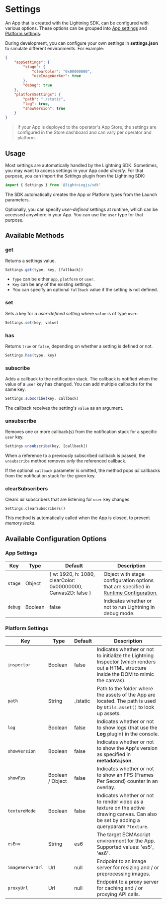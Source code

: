 # Settings

An App that is created with the Lightning SDK, can be configured with various options. These options can be grouped into [App settings](#app-settings) and [Platform settings](#platform-settings).

During development, you can configure your own settings in **settings.json**  to simulate different environments. For example:

```json
{
    "appSettings": {
        "stage": {
            "clearColor": "0x00000000",
            "useImageWorker": true
        },
        "debug": true
    },
    "platformSettings": {
        "path": "./static",
        "log": true,
        "showVersion": true
    }
}
```

> If your App is deployed to the operator's App Store, the settings are configured in the Store dashboard and can vary per operator and platform.

## Usage

Most settings are automatically handled by the Lightning SDK. Sometimes, you may want to access settings in your App code *directly*. For that purpose, you can import the *Settings* plugin from the Lightning SDK:

```js
import { Settings } from '@lightningjs/sdk'
```

The SDK automatically creates the App or Platform types from the Launch parameters.

Optionally, you can specify *user-defined* settings at runtime, which can be accessed anywhere in your App. You can use the `user` type for that purpose.

## Available Methods

### get

Returns a settings value.

```js
Settings.get(type, key, [fallback])
```

* `Type` can be either `app`, `platform` or `user`.
* `Key` can be any of the existing settings.
* You can specify an optional `fallback` value if the setting is not defined.

### set

Sets a key for *a user-defined setting* where  `value` is of type `user`.

```js
Settings.set(key, value)
```

### has

Returns `true` or `false`, depending on whether a setting is defined or not.

```js
Settings.has(type, key)
```

### subscribe

Adds a callback to the notification stack. The callback is notified when the value of a `user` key has changed. You can add multiple callbacks for the same key.

```js
Settings.subscribe(key, callback)
```

The callback receives the setting's `value` as an argument.

### unsubscribe

Removes one or more callback(s) from the notification stack for a specific `user` key.

```js
Settings.unsubscribe(key, [callback])
```

When a reference to a previously subscribed callback is passed, the `unsubscribe` method removes *only* the referenced callback.

If the optional `callback` parameter is omitted, the method pops *all* callbacks from the notification stack for the given key.

### clearSubscribers

Clears *all* subscribers that are listening for `user` key changes.

`Settings.clearSubscribers()
`

This method is automatically called when the App is closed, to prevent *memory leaks*.

## Available Configuration Options

### App Settings

| Key | Type | Default | Description |
|---|---|---|---|
| `stage` | Object | { w: 1920, h: 1080, clearColor: 0x00000000, Canvas2D: false } | Object with stage configuration options that are specified in [Runtime Configuration.](../../lightning-core-reference/RuntimeConfig/index.md#stage-configuration-options) |
| `debug` | Boolean | false | Indicates whether or not to run Lightning in debug mode. |

### Platform Settings

| Key | Type | Default | Description |
|---|---|---|---|
| `inspector` | Boolean | false | Indicates whether or not to initialize the Lightning Inspector (which renders out a HTML structure inside the DOM to mimic the canvas). |
| `path` | String | ./static | Path to the folder where the assets of the App are located. The path is used by  `Utils.asset()` to look up assets. |
| `log` | Boolean | false | Indicates whether or not to show logs  (that use the **Log** plugin) in the console. |
| `showVersion` | Boolean | false | Indicates whether or not to show the App's version as specified in **metadata.json**. |
| `showFps` | Boolean / Object | false | Indicates whether or not to show an FPS (Frames Per Second) counter in an overlay. |
| `textureMode` | Boolean | false | Indicates whether or not to render video as a texture on the active drawing canvas. Can also be set by adding a queryparam `?texture`. |
| `esEnv` | String | es6 | The target ECMAscript environment for the App. Supported values: 'es5', 'es6'. |
| `imageServerUrl` | Url | null | Endpoint to an image server for resizing and / or preprocessing images. |
| `proxyUrl` | Url | null | Endpoint to a proxy server for caching and / or proxying API calls. |
